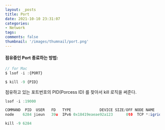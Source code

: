 ```yaml
---
layout: _posts
title: Port
date: 2021-10-10 23:31:07
categories: 
- Network
tags:
comments: false
thumbnail: '/images/thumnail/port.png'
---
```

#### 점유중인 Port 종료하는 방법:

```js
// for Mac
$ lsof -i :{PORT}

$ kill -9 {PID}
```
점유하고 있는 포트번호의 PID(Porcess ID) 를 찾아서 kill 로직을 써준다. 

```js
lsof -i :19000

COMMAND  PID  USER   FD   TYPE             DEVICE SIZE/OFF NODE NAME
node    6284 jieun   39u  IPv6 0x18419eaeae92a123      0t0  TCP *:igrid (LISTEN)

kill -9 6284  
```